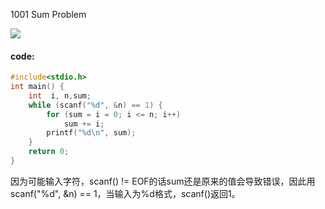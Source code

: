 1001  Sum Problem

![](https://raw.githubusercontent.com/wcowboy/Photos/master/ACM/1001Sum%20Problem.png?token=Ae6XbwLcPyXoILYXRkq2eNHCGQTeoQBPks5cSoOYwA%3D%3D)

#### code:

```c
#include<stdio.h>
int main() {
	int  i, n,sum;
	while (scanf("%d", &n) == 1) {
		for (sum = i = 0; i <= n; i++)
			sum += i;
		printf("%d\n", sum);
	}
	return 0;
}
```

因为可能输入字符，scanf() != EOF的话sum还是原来的值会导致错误，因此用scanf("%d", &n) == 1，当输入为%d格式，scanf()返回1。